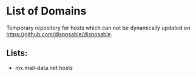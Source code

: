 # List of Domains

Temporary repository for hosts which can not be dynamically updated on <https://github.com/disposable/disposable>.


## Lists:
* mx.mail-data.net hosts